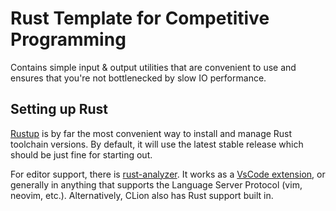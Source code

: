 # Rust Template for Competitive Programming

Contains simple input & output utilities that are convenient to use and ensures
that you're not bottlenecked by slow IO performance.

## Setting up Rust

[Rustup] is by far the most convenient way to install and manage Rust toolchain
versions. By default, it will use the latest stable release which should be just
fine for starting out.

For editor support, there is [rust-analyzer]. It works as a [VsCode extension],
or generally in anything that supports the Language Server Protocol (vim,
neovim, etc.). Alternatively, CLion also has Rust support built in.

[Rustup]: https://rustup.rs
[rust-analyzer]: https://rust-analyzer.github.io/
[VsCode extension]: https://marketplace.visualstudio.com/items?itemName=rust-lang.rust-analyzer

